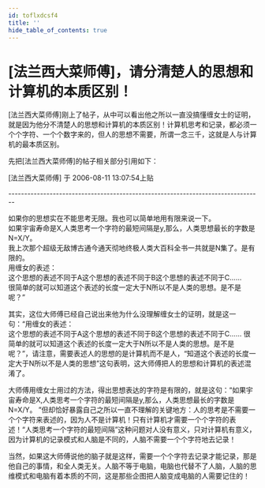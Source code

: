 ```yaml
---
id: toflxdcsf4
title: ''
hide_table_of_contents: true
---
```


# [法兰西大菜师傅]，请分清楚人的思想和计算机的本质区别！

[法兰西大菜师傅]刚上了帖子，从中可以看出他之所以一直没搞懂缠女士的证明，就是因为他分不清楚人的思想和计算机的本质区别！计算机思考和记录，都必须一个个字符、一个个数字来的，但人的思想不需要，所谓一念三千，这就是人与计算机的最本质区别。

先把[法兰西大菜师傅]的帖子相关部分引用如下：

[法兰西大菜师傅] 于 2006-08-11 13:07:54上贴

--------------------------------------------------------------------------------<br/>

如果你的思想实在不能思考无限。我也可以简单地用有限来说一下。<br/>
如果宇宙寿命是X,人类思考一个字符的最短间隔是y,那么，人类思想最长的字数是N=X/Y。<br/>
我上次那个超级无敌博古通今通天彻地终极人类大百科全书一共就是N集了。是有限的。<br/>
用缠女的表述：<br/>
这个思想的表述不同于A这个思想的表述不同于B这个思想的表述不同于C……<br/>
很简单的就可以知道这个表述的长度一定大于N所以不是人类的思想。是不是呢？”


其实，这位大师傅已经自己说出来他为什么没理解缠女士的证明，就是这一句：“用缠女的表述：<br/>
这个思想的表述不同于A这个思想的表述不同于B这个思想的表述不同于C…… 很简单的就可以知道这个表述的长度一定大于N所以不是人类的思想。是不是呢？”，请注意，需要表述人的思想的是计算机而不是人，“知道这个表述的长度一定大于N所以不是人类的思想”这句表明，这大师傅把人的思想和计算机的表述混淆了。

大师傅用缠女士用过的方法，得出思想表达的字符是有限的，就是这句：“如果宇宙寿命是X,人类思考一个字符的最短间隔是y,那么，人类思想最长的字数是 N=X/Y。 ”但却恰好暴露自己之所以一直不理解的关键地方：人的思考是不需要一个个字符来表述的，因为人不是计算机！只有计算机才需要一个个字符的表述！“人类思考一个字符的最短间隔”这种问题对人没有意义，只对计算机有意义，因为计算机的记录模式和人脑是不同的，人脑不需要一个个字符地去记录！

当然，如果这大师傅说他的脑子就是这样，需要一个个字符去记录才能记录，那是他自己的事情，和全人类无关。人脑不等于电脑，电脑也代替不了人脑，人脑的思维模式和电脑有着本质的不同，这是那些企图把人脑变成电脑的人需要记住的！